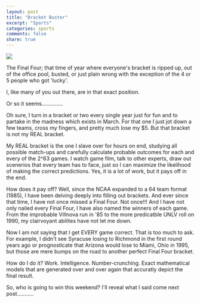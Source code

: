 ```yaml
---
layout: post
title: "Bracket Buster"
excerpt: "Sports"
categories: sports
comments: false
share: true
---
```


![](http://images.scribblelive.com/2014/3/23/a148b1fb-406e-480e-82d6-3fa3ea3b323a.jpg)




The Final Four; that time of year where everyone's bracket is ripped up, out of the office pool, busted, or just plain wrong with the exception of the 4 or 5 people who got 'lucky'.



I, like many of you out there, are in that exact position.

Or so it seems..............


Oh sure, I turn in a bracket or two every single year just for fun and to partake in the madness which exists in March.  For that one I just jot down a few teams, cross my fingers, and pretty much lose my $5.
But that bracket is not my REAL bracket.


My REAL bracket is the one I slave over for hours on end, studying all possible match-ups and carefully calculate probable outcomes for each and every of the 2^63 games. I watch game film, talk to other experts, draw out scenerios that every team has to face, just so I can maximize the likelihood of making the correct predictions. Yes, it is a lot of work, but it pays off in the end.


How does it pay off? Well, since the NCAA expanded to a 64 team format (1985), I have been delving deeply into filling out brackets. And ever since that time, I have not once missed a Final Four. Not once!!! And I have not only nailed every Final Four, I have also named the winners of each game. From the improbable Villnova run in '85 to the more predicatble UNLV roll on 1990, my clairvoyant abilites have not let me down.

Now I am not saying that I get EVERY game correct. That is too much to ask. For example, I didn't see Syracuse losing to Richmond in the first round years ago or prognosticate that Arizona would lose to Miami, Ohio in 1995, but those are mere bumps on the road to another perfect Final Four bracket.

How do I do it? Work. Intelligence. Number-crunching. Exact mathematical models that are generated over and over again that accuratly depict the final result. 


So, who is going to win this weekend? I'll reveal what I said come next post...........





